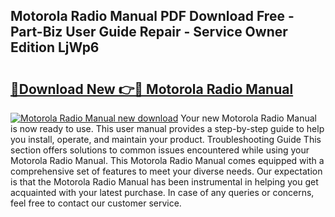 ## Motorola Radio Manual PDF Download Free - Part-Biz User Guide Repair - Service Owner Edition LjWp6

# <h2><a href="http://bc4130.oget.top/?id=Motorola+Radio+Manual">🔗Download New 👉🔴 Motorola Radio Manual</a></h2>

[![Motorola Radio Manual new download](https://i.imgur.com/5g1atiW.png)](http://bc4130.oget.top/?id=Motorola+Radio+Manual)
Your new Motorola Radio Manual is now ready to use. This user manual provides a step-by-step guide to help you install, operate, and maintain your product. Troubleshooting Guide This section offers solutions to common issues encountered while using your Motorola Radio Manual. This Motorola Radio Manual comes equipped with a comprehensive set of features to meet your diverse needs. Our expectation is that the Motorola Radio Manual has been instrumental in helping you get acquainted with your latest purchase. In case of any queries or concerns, feel free to contact our customer service.
